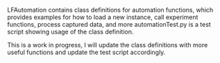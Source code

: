 LFAutomation contains class definitions for automation functions, which provides examples for how to load a new instance, call experiment functions, process captured data, and more
automationTest.py is a test script showing usage of the class definition.

This is a work in progress, I will update the class definitions with more useful functions and update the test script accordingly.
